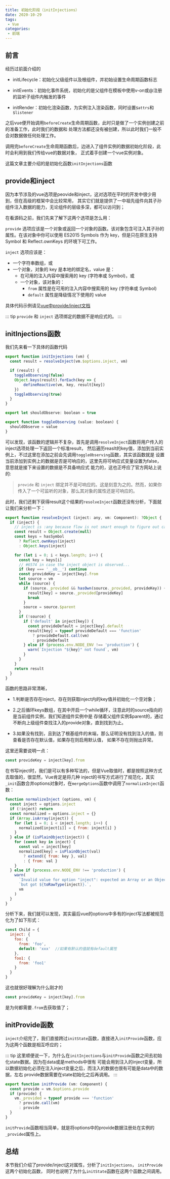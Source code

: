 ```yaml
---
title: 初始化阶段（initInjections）
date: 2020-10-29
tags:
 - Vue
categories:
 - 前端
---
```


## 前言

经历过前面介绍的

* initLifecycle：初始化父级组件以及根组件，并初始设置生命周期函数标志

* initEvents：初始化事件系统，初始化的是父组件在模板中使用v-on或@注册的监听子组件内触发的事件

* initRender：初始化渲染函数，为实例注入渲染函数，同时设置`$attrs`和`$listener`

之后vue便开始调用`beforeCreate`生命周期函数，此时只是做了一个实例创建之前的准备工作，此时我们的数据和
处理方法都还没有被创建，所以此时我们一般不会对数据做任何处理工作。

调用完`beforeCreate`生命周期函数后，边进入了组件实例的数据初始化阶段，此时会利用到我们传给vue的数据对象，
正式着手创建一个vue实例对象。

这篇文章主要介绍的是初始化函数`initInjections`函数

## provide和inject

因为本节涉及的vue选项是peovide和inject，这对选项在平时的开发中很少用到，但在高级的框架中会比较常用，
其实它们就是提供了一中祖先组件向其子孙组件注入数据的能力，无论组件的层级多深，都可以访问到；

在看源码之前，我们先来了解下这两个选项是怎么用：

`provide` 选项应该是一个对象或返回一个对象的函数。该对象包含可注入其子孙的属性。在该对象中你可以使用 ES2015 Symbols 作为 key，但是只在原生支持 Symbol 和 Reflect.ownKeys 的环境下可工作。

`inject` 选项应该是：

* 一个字符串数组，或
* 一个对象，对象的 key 是本地的绑定名，value 是：
  * 在可用的注入内容中搜索用的 key (字符串或 Symbol)，或
  * 一个对象，该对象的：
    * `from` 属性是在可用的注入内容中搜索用的 key (字符串或 Symbol)
    * `default` 属性是降级情况下使用的 value

具体代码示例请见[vue中provide/inject文档](https://cn.vuejs.org/v2/api/#provide-inject)

::: tip
`provide` 和 `inject` 选项绑定的数据不是响应式的。
:::

## initInjections函数

我们先来看一下具体的函数代码

```js
export function initInjections (vm) {
  const result = resolveInject(vm.$options.inject, vm)

  if (result) {
    toggleObserving(false)
    Object.keys(result).forEach(key => {
        defineReactive(vm, key, result[key])
    })
    toggleObserving(true)
  }
}

export let shouldObserve: boolean = true

export function toggleObserving (value: boolean) {
  shouldObserve = value
}
```

可以发现，该函数的逻辑并不复杂，首先是调用`resolveInject`函数将用户传入的inject选项处理一下返回一个标准result，
然后遍历reaslt的key值，添加到当前实例上，不过这里在添加之前会先调用`toggleObserving`函数，其实该函数就是
设置当前添加到实例上的数据是否是可响应的，这里先将可响应式变量设置为false，意思就是接下来设置的数据是不具备响应式
能力的，这也正呼应了官方网站上说的:

>`provide` 和 `inject` 绑定并不是可响应的。这是刻意为之的。然而，如果你传入了一个可监听的对象，那么其对象的属性还是可响应的。

此时，我们还剩下获得result这个结果的`resolveInject`函数还没有分析，下面就让我们来分析一下：

```js
export function resolveInject (inject: any, vm: Component): ?Object {
  if (inject) {
    // inject is :any because flow is not smart enough to figure out cached
    const result = Object.create(null)
    const keys = hasSymbol
      ? Reflect.ownKeys(inject)
      : Object.keys(inject)

    for (let i = 0; i < keys.length; i++) {
      const key = keys[i]
      // #6574 in case the inject object is observed...
      if (key === '__ob__') continue
      const provideKey = inject[key].from
      let source = vm
      while (source) {
        if (source._provided && hasOwn(source._provided, provideKey)) {
          result[key] = source._provided[provideKey]
          break
        }
        source = source.$parent
      }
      if (!source) {
        if ('default' in inject[key]) {
          const provideDefault = inject[key].default
          result[key] = typeof provideDefault === 'function'
            ? provideDefault.call(vm)
            : provideDefault
        } else if (process.env.NODE_ENV !== 'production') {
          warn(`Injection "${key}" not found`, vm)
        }
      }
    }
    return result
  }
}
```

函数的思路非常清晰，

* 1.判断是否存在inject，存在则获取inject内的key值并初始化一个空对象；

* 2.之后循环keys数组，在其中开启一个while循环，注意此时的source指向的是当前组件实例，我们知道组件实例中是
存储着父组件实例$parent的，通过不断向上级组件查找注入的provide对象，直到找到为止。

* 3.如果没有找到，且到达了根基组件的末端，那么证明没有找到注入的值，则查看是否存在默认值，如果存在则启用默认值，
如果不存在则抛出异常。

这里还需要说明一点：

```js
const provideKey = inject[key].from
```

在书写inject时，我们是可以有多种写法的，但是Vue取值时，都是按照这种方式去取值的，很显然，Vue肯定是将几种
inject的书写方式进行了规范化，其实`_init`函数合并options对象时，在`mergeOptions`函数中调用了`normalizeInject`函数：

```js
function normalizeInject (options, vm) {
  const inject = options.inject
  if (!inject) return
  const normalized = options.inject = {}
  if (Array.isArray(inject)) {
    for (let i = 0; i < inject.length; i++) {
      normalized[inject[i]] = { from: inject[i] }
    }
  } else if (isPlainObject(inject)) {
    for (const key in inject) {
      const val = inject[key]
      normalized[key] = isPlainObject(val)
        ? extend({ from: key }, val)
        : { from: val }
    }
  } else if (process.env.NODE_ENV !== 'production') {
    warn(
      `Invalid value for option "inject": expected an Array or an Object, ` +
      `but got ${toRawType(inject)}.`,
      vm
    )
  }
}
```

分析下来，我们就可以发现，其实最后vue的options中多有的inject写法都被规范化为了如下形式：

```js
const Child = {
  inject: {
    foo: {
      from: 'foo',
      default: 'xxx'  //如果有默认的值就有default属性
    },
    foo1: {
      from: 'foo1'
    }
  }
}
```

这也就很好理解为什么刚才的

```js
const provideKey = inject[key].from
```

是为何都需要`.from`去获取值了；

## initProvide函数

`inject`介绍完了，我们直接跨过`initState`函数，直接进入`initProvide`函数，应为这两个函数是相互呼应的；

::: tip
这里顺便说一下，为什么在`initInjections`与`initProvide`函数之间去初始化state数据。因为在data或是methods中很有
可能会用到注入的inject变量，所以数据初始化必须在注入inject变量之后，而注入的数据也很有可能是data中的数据，左右
provide数据需要在state初始化之后再调用。
:::

```js
export function initProvide (vm: Component) {
  const provide = vm.$options.provide
  if (provide) {
    vm._provided = typeof provide === 'function'
      ? provide.call(vm)
      : provide
  }
}
```

`initProvide`函数相当简单，就是将options中的provide数据注册处在实例的`_provided`属性上。

## 总结

本节我们介绍了provide/inject这对属性，分析了`initInjections`， `initProvide`这两个初始化函数，
同时也说明了为什么`initState`函数在这两个函数之间调用。
